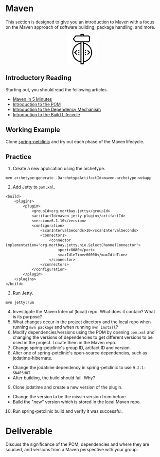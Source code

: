 # Maven

This section is designed to give you an introduction to Maven with a focus on the Maven approach of software building, package handling, and more.

<center>

  ![](../img/build.png)

</center>

## Introductory Reading

Starting out, you should read the following articles.
 - [Maven in 5 Minutes](https://maven.apache.org/guides/getting-started/maven-in-five-minutes.html)
 - [Introduction to the POM](https://maven.apache.org/guides/introduction/introduction-to-the-pom.html)
 - [Introduction to the Dependency Mechanism](https://maven.apache.org/guides/introduction/introduction-to-dependency-mechanism.html)
 - [Introduction to the Build Lifecycle](https://maven.apache.org/guides/introduction/introduction-to-the-lifecycle.html)

## Working Example

Clone [spring-petclinic](https://github.com/liatrio/spring-petclinic) and try out each phase of the Maven lifecycle.

## Practice

 1. Create a new application using the archetype.
```
mvn archetype:generate -DarchetypeArtifactId=maven-archetype-webapp
```
 2. Add Jetty to `pom.xml`.
```
<build>
	<plugins>
		<plugin>
			<groupId>org.mortbay.jetty</groupId>
			<artifactId>maven-jetty-plugin</artifactId>
			<version>6.1.10</version>
			<configuration>
				<scanIntervalSeconds>10</scanIntervalSeconds>
				<connectors>
					<connector implementation="org.mortbay.jetty.nio.SelectChannelConnector">
						<port>8080</port>
						<maxIdleTime>60000</maxIdleTime>
					</connector>
				</connectors>
			</configuration>
		</plugin>
	</plugins>
</build>
```
 3. Run Jetty.
```
mvn jetty:run
```
 4. Investigate the Maven Internal (local) repo. What does it contain? What is its purpose?
 5. What changes occur in the project directory and the local repo when running `mvn package` and when running `mvn install`?
 6. Modify dependencies/versions using the POM by opening `pom.xml` and changing the versions of dependencies to get different versions to be used in the project. Locate them in the Maven repo.
 7. Change spring-petclinic's group ID, artifact ID and version.
 8. Alter one of spring-petclinic's open-source dependencies, such as jodatime-hibernate.
   - Change the jodatime dependency in spring-petclinic to use `9.2.1-SNAPSHOT`.
   - After building, the build should fail. Why?
 9. Clone jodatime and create a new version of the plugin.
   - Change the version to be the missin version from before.
   - Build the "new" version which is stored in the local Maven repo.
 10. Run spring-petclinic build and verify it was successful.

# Deliverable

Discuss the significance of the POM, dependencies and where they are sourced, and versions from a Maven perspective with your group.
